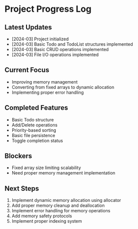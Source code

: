 # Project Progress Log

## Latest Updates
- [2024-03] Project initialized
- [2024-03] Basic Todo and TodoList structures implemented
- [2024-03] Basic CRUD operations implemented
- [2024-03] File I/O operations implemented

## Current Focus
- Improving memory management
- Converting from fixed arrays to dynamic allocation
- Implementing proper error handling

## Completed Features
- Basic Todo structure
- Add/Delete operations
- Priority-based sorting
- Basic file persistence
- Toggle completion status

## Blockers
- Fixed array size limiting scalability
- Need proper memory management implementation

## Next Steps
1. Implement dynamic memory allocation using allocator
2. Add proper memory cleanup and deallocation
3. Implement error handling for memory operations
4. Add memory safety protocols
5. Implement proper indexing system 
